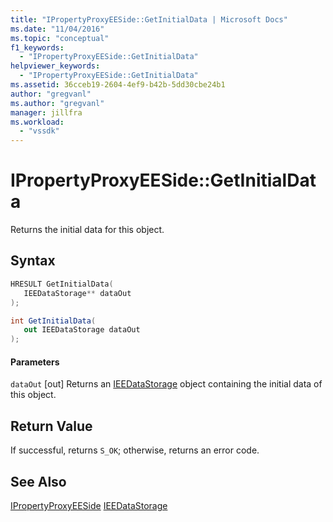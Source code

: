 ```yaml
---
title: "IPropertyProxyEESide::GetInitialData | Microsoft Docs"
ms.date: "11/04/2016"
ms.topic: "conceptual"
f1_keywords:
  - "IPropertyProxyEESide::GetInitialData"
helpviewer_keywords:
  - "IPropertyProxyEESide::GetInitialData"
ms.assetid: 36cceb19-2604-4ef9-b42b-5dd30cbe24b1
author: "gregvanl"
ms.author: "gregvanl"
manager: jillfra
ms.workload:
  - "vssdk"
---
```

# IPropertyProxyEESide::GetInitialData
Returns the initial data for this object.

## Syntax

```cpp
HRESULT GetInitialData(
   IEEDataStorage** dataOut
);
```

```csharp
int GetInitialData(
   out IEEDataStorage dataOut
);
```

#### Parameters
 `dataOut`
 [out] Returns an [IEEDataStorage](../../../extensibility/debugger/reference/ieedatastorage.md) object containing the initial data of this object.

## Return Value
 If successful, returns `S_OK`; otherwise, returns an error code.

## See Also
 [IPropertyProxyEESide](../../../extensibility/debugger/reference/ipropertyproxyeeside.md)
 [IEEDataStorage](../../../extensibility/debugger/reference/ieedatastorage.md)